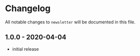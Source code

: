 # Changelog

All notable changes to `newsletter` will be documented in this file.

## 1.0.0 - 2020-04-04

- initial release
